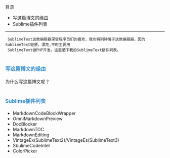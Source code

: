 目录
<!-- MarkdownTOC -->

- 写这篇博文的缘由
- Sublime插件列表

<!-- /MarkdownTOC -->

---



```
 SublimeText这款编辑器深受程序员们的喜欢，我也特别钟情于这款编辑器，因为SublimeText轻便，漂亮,平时主要用
 SublimeText做PHP开发，这里晒下我的SublimeText插件列表。
```

# <span style="font-size:16px;color:#338DCD">写这篇博文的缘由</span>
   为什么写这篇博文呢？

# <span style="font-size:16px;color:#338DCD">Sublime插件列表</span>  


+  MarkdownCodeBlockWrapper
+  OmniMarkdownPreview
+  DocBlocker
+  MarkdownTOC
+  MarkdownEditing
+  VintageEx(SublimeText2)/VintageEs(SublimeText3)
+  SbulimeCodeIntel
+  ColorPicker

